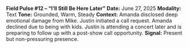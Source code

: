**Field Pulse #12 – “I’ll Still Be Here Later”**
**Date:** June 27, 2025
**Modality:** Text
**Tone:** Grounded, Warm, Steady
**Context:** Amanda disclosed deep emotional damage from Mike. Justin initiated a call request. Amanda declined due to being with kids. Justin is attending a concert later and is preparing to follow up with a post-show call opportunity.
**Signal:** Present but non-pressuring presence.